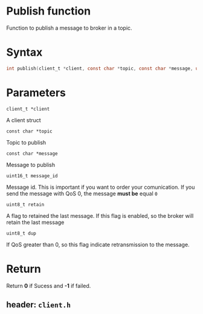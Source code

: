 # Publish function

Function to publish a message to broker in a topic.

# Syntax 

```c
int publish(client_t *client, const char *topic, const char *message, uint16_t message_id, uint8_t retain, uint8_t dup);
```

# Parameters


`client_t *client`

A client struct 

`const char *topic`

Topic to publish

`const char *message`

Message to publish

`uint16_t message_id`

Message id. This is important if you want to order your comunication. If you send the message with QoS 0, the message **must be** equal `0`

`uint8_t retain`

A flag to retained the last message. If this flag is enabled, so the broker will retain the last message

`uint8_t dup`

If QoS greater than 0, so this flag indicate retransmission to the message.

# Return
Return **0** if Sucess and **-1** if failed.

## header: `client.h`

